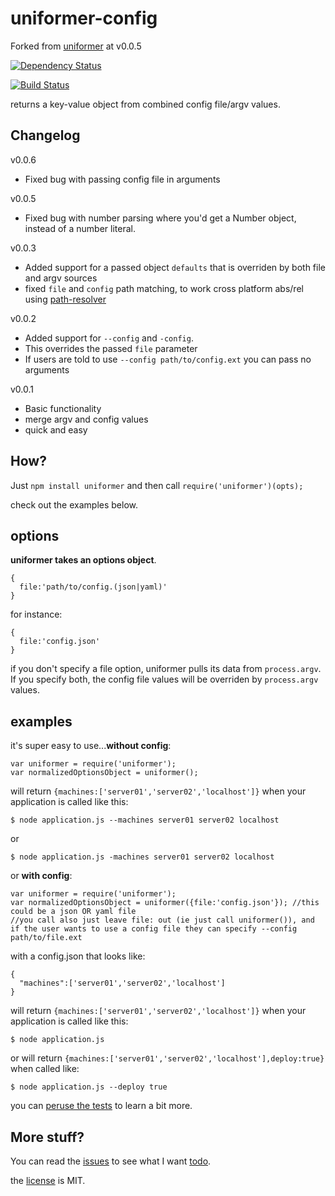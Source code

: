 uniformer-config
=======

Forked from [uniformer](https://github.com/b3ngr33ni3r/uniformer) at v0.0.5

[![Dependency Status](https://david-dm.org/skoberlink/uniformer-config.svg)](https://david-dm.org/skoberlink/uniformer-config)

[![Build Status](https://travis-ci.org/skoberlink/uniformer-config.svg?branch=master)](https://travis-ci.org/skoberlink/uniformer-config)

returns a key-value object from combined config file/argv values.

## Changelog
v0.0.6
+ Fixed bug with passing config file in arguments

v0.0.5
+ Fixed bug with number parsing where you'd get a Number object, instead of a number literal.

v0.0.3

+ Added support for a passed object `defaults` that is overriden by both file and argv sources
+ fixed `file` and `config` path matching, to work cross platform abs/rel using [path-resolver](https://github.com/bengreenier/path-resolver)

v0.0.2

+ Added support for `--config` and `-config`.
+ This overrides the passed `file` parameter
+ If users are told to use `--config path/to/config.ext` you can pass no arguments

v0.0.1

+ Basic functionality
+ merge argv and config values
+ quick and easy

## How?

Just `npm install uniformer` and then call `require('uniformer')(opts);`

check out the examples below.



## options

__uniformer takes an options object__.  
  
```
{
  file:'path/to/config.(json|yaml)'
}
```
for instance:
```
{
  file:'config.json'
}
```
if you don't specify a file option, uniformer pulls its data from `process.argv`. If you specify both,
the config file values will be overriden by `process.argv` values.


## examples

it's super easy to use...__without config__:

```
var uniformer = require('uniformer');
var normalizedOptionsObject = uniformer();
```
will return `{machines:['server01','server02','localhost']}` when your application is called like this:
```
$ node application.js --machines server01 server02 localhost
```
or
```
$ node application.js -machines server01 server02 localhost
```    
  
  
or __with config__:
  
```
var uniformer = require('uniformer');
var normalizedOptionsObject = uniformer({file:'config.json'}); //this could be a json OR yaml file
//you call also just leave file: out (ie just call uniformer()), and if the user wants to use a config file they can specify --config path/to/file.ext
```
with a config.json that looks like:
```
{
  "machines":['server01','server02','localhost']
}
```
will return `{machines:['server01','server02','localhost']}` when your application is called like this:
```
$ node application.js
```
or will return `{machines:['server01','server02','localhost'],deploy:true}` when called like:
```
$ node application.js --deploy true
```    

  

you can [peruse the tests](https://github.com/b3ngr33ni3r/uniformer/blob/master/tests) to learn a bit more.


## More stuff?

You can read the [issues](https://github.com/b3ngr33ni3r/uniformer/issues) to see what I want [todo](https://github.com/b3ngr33ni3r/uniformer/issues?labels=todo).  
  
the [license](https://github.com/b3ngr33ni3r/uniformer/blob/master/LICENSE) is MIT.
